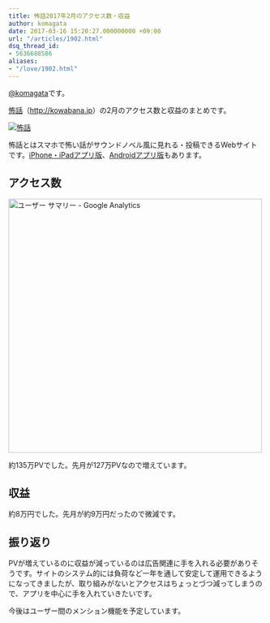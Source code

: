 ```yaml
---
title: 怖話2017年2月のアクセス数・収益
author: komagata
date: 2017-03-16 15:20:27.000000000 +09:00
url: "/articles/1902.html"
dsq_thread_id:
- 5636688586
aliases:
- "/love/1902.html"
---
```

[@komagata][1]です。

<a title="怖話" href="http://kowabana.jp" target="_blank">怖話</a>（<a title="怖話" href="http://kowabana.jp" target="_blank">http://kowabana.jp</a>）の2月のアクセス数と収益のまとめです。


  <a href="http://kowabana.jp"><img src="https://i.gyazo.com/7ac945b83db4936a1cd4947a6ea0c60b.png" alt="怖話" /></a>


怖話とはスマホで怖い話がサウンドノベル風に見れる・投稿できるWebサイトです。<a title="怖話iPhone・iPadアプリ版" href="https://itunes.apple.com/jp/app/bu-hua-zui-buno1wan5000huano/id564486792?l=ja&mt=8" target="_blank">iPhone・iPadアプリ版</a>、<a title="怖話Androidアプリ版" href="https://play.google.com/store/apps/details?id=jp.fjord.kowabana" target="_blank">Androidアプリ版</a>もあります。

## アクセス数


  <img src="https://gyazo.com/0546e441e39a69835683b7656271d34f.png" alt="ユーザー サマリー - Google Analytics" width="500px" />


約135万PVでした。先月が127万PVなので増えています。

## 収益

約8万円でした。先月が約9万円だったので微減です。

## 振り返り

PVが増えているのに収益が減っているのは広告関連に手を入れる必要がありそうです。サイトのシステム的には負荷など一年を通して安定して運用できるようになってきましたが、取り組みがないとアクセスはちょっとづつ減ってしまうので、アプリを中心に手を入れていきたいです。

今後はユーザー間のメンション機能を予定しています。

 [1]: http://twitter.com/komagata
